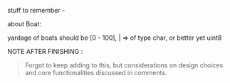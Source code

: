 
stuff to remember - 

about Boat:

yardage of boats should be [0 - 100],
| => of type char, or better yet uint8


NOTE AFTER FINISHING : 

> Forgot to keep adding to this, but considerations on design choices and core functionalities discussed in comments. 


